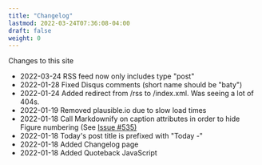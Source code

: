 ```yaml
---
title: "Changelog"
lastmod: 2022-03-24T07:36:08-04:00
draft: false
weight: 0
---
```


Changes to this site

-   2022-03-24 RSS feed now only includes type "post"
-   2022-01-28 Fixed Disqus comments (short name should be "baty")
-   2022-01-24 Added redirect from /rss to /index.xml. Was seeing a lot of 404s.
-   2022-01-19 Removed plausible.io due to slow load times
-   2022-01-18 Call Markdownify on caption attributes in order to hide Figure numbering (See [Issue #535)](https://github.com/kaushalmodi/ox-hugo/issues/535)
-   2022-01-18 Today's post title is prefixed with "Today -"
-   2022-01-18 Added Changelog page
-   2022-01-18 Added Quoteback JavaScript

[//]: # "Exported with love from a post written in Org mode"
[//]: # "- https://github.com/kaushalmodi/ox-hugo"
